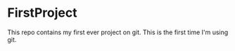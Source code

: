 # FirstProject
This repo contains my first ever project on git.
This is the first time I'm using git.
